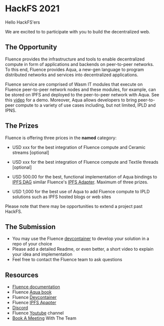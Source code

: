 # HackFS 2021

Hello HackFS'ers

We are excited to to participate with you to build the decentralized web.


## The Opportunity

Fluence provides the infrastructure and tools to enable decentralized compute in form of applications and backends on peer-to-peer networks. To this end, Fluence provides Aqua, a new-gen language to program distributed networks and services into decentralized applications.

Fluence service are comprised of Wasm IT modules that execute on Fluence peer-to-peer network nodes and these modules, for example, can be stored on IPFS and deployed to the peer-to-peer network with Aqua. See this [video](https://www.youtube.com/watch?v=8FpZOjTVYiA) for a demo. Moreover, Aqua allows developers to bring peer-to-peer compute to a variety of use cases including, but not limited, IPLD and IPNS.


## The Prizes

Fluence is offering three prices in the **named** category:

* USD xxx for the best integration of Fluence compute and Ceramic streams  [optional]
* USD xxx for the best integration of Fluence compute and Textile threads  [optional]

* USD 500.00 for the best, functional implementation of Aqua bindings to [IPFS DAG](https://docs.ipfs.io/reference/cli/#ipfs-dag) similar Fluence's [IPFS Adapter](https://github.com/fluencelabs/ipfs-adapter). Maximum of three prizes.

* USD 1,000 for the best use of Aqua to add Fluence compute to IPLD solutions such as  IPFS hosted blogs or web sites

Please note that there may be opportunities to extend a project past HackFS.

## The Submission

* You may use the Fluence [devcontainer](https://github.com/fluencelabs/devcontainer/tree/with-tutorial) to develop your solution in a repo of your choice
* Please add a detailed Readme, or even better, a short video to explain your idea and implementation
* Feel free to contact the Fluence team to ask questions

## Resources

* [Fluence documentation](https://doc.fluence.dev/docs/)
* Fluence [Aqua book](https://doc.fluence.dev/aqua-book/)
* Fluence [Devcontainer](https://github.com/fluencelabs/devcontainer/tree/with-tutorial)
* Fluence [IPFS Apapter](https://github.com/fluencelabs/ipfs-adapter)
* [Discord](https://discord.gg/mhfSK7tUjE)
* Fluence [Youtube](https://www.youtube.com/channel/UC3b5eFyKRFlEMwSJ1BTjpbw) channel
* [Book A Meeting](https://calendly.com/fluencehack/) With The Team
